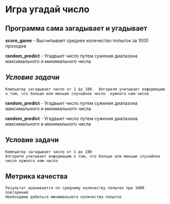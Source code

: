 # Игра угадай число

## Программа сама загадывает и угадывает 

**score_game** - Высчитывает среднее количество попыток за 1000 проходов


**random_predict** - Угадвыет число путем сужения диапазона максимального и минимального числа

## *Условие задачи*

    Компьютер загадывает число от 1 до 100.  Алгоритм учитывает информацию о том, что больше или меньше случайное число  нужного нам числа


**random_predict** - Угадвыет число путем сужения диапазона максимального и минимального числа



**random_predict** - Угадвыет число путем сужения диапазона максимального и минимального числа


## Условие задачи
    Компьютер загадывает число от 1 до 100
    Алгоритм учитывает информацию о том, что больше или меньше случайное число нужного нам числа

## Метрика качества
    Результат оценивается по среднему количеству попыток при 1000 повторений
    Необходима добиться минимального количества попыток
